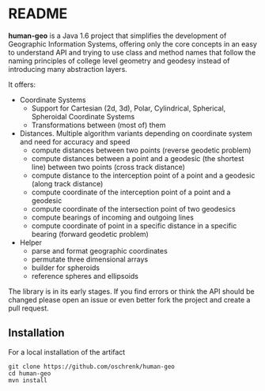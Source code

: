 # README #

**human-geo** is a Java 1.6 project that simplifies the development of Geographic Information Systems, offering only the core concepts in an easy to understand API and trying to use class and method names that follow the naming principles of college level geometry and geodesy instead of introducing many abstraction layers.

It offers:

- Coordinate Systems
	- Support for Cartesian (2d, 3d), Polar, Cylindrical, Spherical, Spheroidal Coordinate Systems
	- Transformations between (most of) them
- Distances. Multiple algorithm variants depending on coordinate system and need for accuracy and speed
	- compute distances between two points (reverse geodetic problem)
	- compute distances between a point and a geodesic (the shortest line) between two points (cross track distance)
	- compute distance to the interception point of a point and a geodesic (along track distance)
	- compute coordinate of the interception point of a point and a geodesic
	- compute coordinate of the intersection point of two geodesics 
	- compute bearings of incoming and outgoing lines
	- compute coordinate of point in a specific distance in a specific bearing (forward geodetic problem)
- Helper
	- parse and format geographic coordinates
	- permutate three dimensional arrays
	- builder for spheroids
	- reference spheres and ellipsoids

The library is in its early stages. If you find errors or think the API should be changed please open an issue or even better fork the project and create a pull request.

## Installation ##

For a local installation of the artifact

	git clone https://github.com/oschrenk/human-geo
	cd human-geo
	mvn install